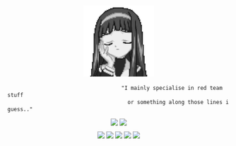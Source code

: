 <p align="center">
<img src="assets/lolxd.gif" width="160px" height="160px" />
</p>

```
                                    "I mainly specialise in red team stuff
                                      or something along those lines i guess.."
```


<div style="text-align: center; margin-top: 10px;">
    <img src="https://img.shields.io/badge/Telegram-000000?style=for-the-badge&logo=telegram&logoColor=white">
    <img src="https://img.shields.io/badge/Signal-000000.svg?&style=for-the-badge&logo=Signal&logoColor=white">
</div>

<div style="text-align: center; margin-top: 10px;">
    <img src="https://img.shields.io/badge/C-000000?style=for-the-badge&logo=c&logoColor=white">
    <img src="https://img.shields.io/badge/C%2B%2B-000000?style=for-the-badge&logo=c%2B%2B&logoColor=white">
    <img src="https://img.shields.io/badge/Python-000000?style=for-the-badge&logo=python&logoColor=white">
    <img src="https://img.shields.io/badge/Go-000000?style=for-the-badge&logo=go&logoColor=white">
    <img src="https://img.shields.io/badge/Rust-black?style=for-the-badge&logo=rust&logoColor=white">
</div>
